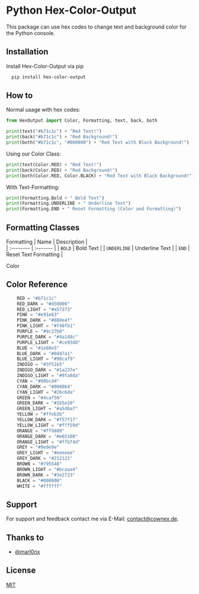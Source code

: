 # Python Hex-Color-Output 

This package can use hex codes to change text and background color for the Python console.
## Installation

Install Hex-Color-Output via pip

```bash
  pip install hex-color-output
```






## How to


Normal usage with hex codes:
```python
from HexOutput import Color, Formatting, text, back, both

print(text("#b71c1c") + "Red Text!")
print(back("#b71c1c") + "Red Background!")
print(both("#b71c1c", "#000000") + "Red Text with Black Background!")

```

Using our Color Class:
```python
print(text(Color.RED) + "Red Text!")
print(back(Color.RED) + "Red Background!")
print(both(Color.RED, Color.BLACK) + "Red Text with Black Background!")
```

With Text-Formatting:
```python 
print(Formatting.Bold + " Bold Text")
print(Formatting.UNDERLINE + " Underline Text")
print(Formatting.END + " Reset Formatting (Color and Formatting)")

```
## Formatting Classes


Formatting
| Name | Description |  
| :-------- | :------- | 
| `BOLD` | Bold Text | 
| `UNDERLINE` | Underline Text | 
| `END` | Reset Text Formatting |

Color
## Color Reference
```py
    RED = "#b71c1c"
    RED_DARK = "#d50000"
    RED_LIGHT = "#e57373"
    PINK = "#e91e63"
    PINK_DARK = "#880e4f"
    PINK_LIGHT = "#f48fb1"
    PURPLE = "#9c27b0"
    PURPLE_DARK = "#4a148c"
    PURPLE_LIGHT = "#ce93d8"
    BLUE = "#1e88e5"
    BLUE_DARK = "#0d47a1"
    BLUE_LIGHT = "#90caf9"
    INDIGO = "#3f51b5"
    INDIGO_DARK = "#1a237e"
    INDIGO_LIGHT = "#9fa8da"
    CYAN = "#00bcd4"
    CYAN_DARK = "#006064"
    CYAN_LIGHT = "#26c6da"
    GREEN = "#4caf50"
    GREEN_DARK = "#1b5e20"
    GREEN_LIGHT = "#a5d6a7"
    YELLOW = "#ffeb3b"
    YELLOW_DARK = "#f57f17"
    YELLOW_LIGHT = "#fff59d"
    ORANGE = "#ff9800"
    ORANGE_DARK = "#e65100"
    ORANGE_LIGHT = "#ffb74d"
    GREY = "#9e9e9e"
    GREY_LIGHT = "#eeeeee"
    GREY_DARK = "#212121"
    BROWN = "#795548"
    BROWN_LIGHT = "#bcaaa4"
    BROWN_DARK = "#3e2723"
    BLACK = "#000000"
    WHITE = "#ffffff"
```

## Support

For support and feedback contact me via E-Mail: contact@cownex.de.


## Thanks to

- [@marl0nx](https://www.github.com/marl0nx)


## License

[MIT](https://choosealicense.com/licenses/mit/)

